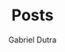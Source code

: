 ---
aliases: ["posts", "articles", "blog", "showcase", "docs"]
title: "Posts"
author: "Gabriel Dutra"
tags: ["index"]
---